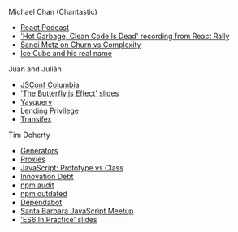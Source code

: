 Michael Chan (Chantastic)

* [React Podcast](https://reactpodcast.com/)
* ['Hot Garbage, Clean Code Is Dead' recording from React Rally]( https://www.youtube.com/watch?v=-NP_upexPFg)
* [Sandi Metz on Churn vs Complexity](https://www.sandimetz.com/blog/2017/9/13/breaking-up-the-behemoth)
* [Ice Cube and his real name](https://en.wikipedia.org/wiki/Ice_Cube)

Juan and Julián

* [JSConf Columbia](https://jsconf.co/)
* ['The Butterfly.js Effect' slides](https://speakerdeck.com/buritica/the-butterfly-dot-js-effect)
* [Yayquery](http://yayquery.com/)
* [Lending Privilege](https://anjuansimmons.com/talks/lending-privilege/)
* [Transifex](https://www.transifex.com/)

Tim Doherty

* [Generators](https://developer.mozilla.org/en-US/docs/Web/JavaScript/Reference/Statements/function*)
* [Proxies](https://developer.mozilla.org/en-US/docs/Web/JavaScript/Reference/Global_Objects/Proxy)
* [JavaScript: Prototype vs Class](https://medium.com/@parsyval/javascript-prototype-vs-class-a7015d5473b)
* [Innovation Debt](https://blog.pbell.com/2013/03/19/innovation-debt/)
* [npm audit](https://docs.npmjs.com/cli/audit)
* [npm outdated](https://docs.npmjs.com/cli/outdated)
* [Dependabot](https://dependabot.com/)
* [Santa Barbara JavaScript Meetup](https://www.meetup.com/sbjavascript/)
* ['ES6 In Practice' slides](https://docs.google.com/presentation/d/1M1RA2OVsrdEBfR4GZjqzjBTL3mIbWwJRGCCkcw9_3_M/edit)